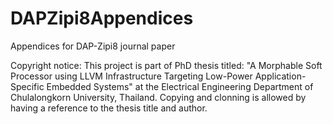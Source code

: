 # DAPZipi8Appendices
Appendices for DAP-Zipi8 journal paper 

Copyright notice: This project is part of PhD thesis titled: "A Morphable Soft Processor using LLVM Infrastructure Targeting Low-Power Application-Specific Embedded Systems" at the Electrical Engineering Department of Chulalongkorn University, Thailand. Copying and clonning is allowed by having a reference to the thesis title and author.
